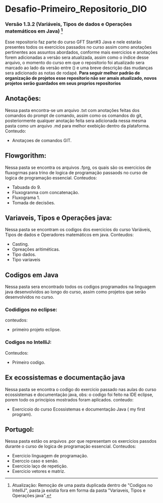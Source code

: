 # Desafio-Primeiro_Repositorio_DIO
### Versão 1.3.2 (Variáveis, Tipos de dados e Operações matemáticos em Java) [^1]

Esse repositorio faz parte do curso GFT Start#3 Java e nele estarão presentes todos os exercicios passados no curso assim como anotações pertinentes aos assuntos abordados, conforme mais exercicios e anotações forem adicionadas a versão sera atualizada, assim como o índice desse arquivo, o momento do curso em que o repositorio foi atualizado sera marcado ao lado da versão entre () e uma breve descrição das mudanças sera adicionado as notas de rodapé.
**Para seguir melhor padrão de organização de projetos esse repositorio não ser amais atualizado, novos projetos serão guardados em seus proprios repositorios**

## Anotações:
Nessa pasta encontra-se um arquivo .txt com anotações feitas dos comandos do prompt de comando, assim como os comandos do git, posteriormente qualquer anotação feita sera adicionada nessa mesma pasta como um arquivo .md para melhor exebição dentro da plataforma.
Conteudo:
- Anotaçoes de comandos GIT.
  

## Flowgorithm:
Nessa pasta se encontra os arquivos .fprg, os quais são os exercicios de fluxogrmas para trino de logica de programação passaods no curso de logica de programação essencial.
Conteudos:
- Tabuada do 9.
- Fluxogranma com concatenação.
- Fluxograma 1.
- Tomada de decisões.

## Variaveis, Tipos e Operações java:
Nessa pasta se encontram os codigos dos exercicios do curso Variáveis, Tipos de dados e Operadores matemáticos em java.
Conteudos:
- Casting.
- Opreações aritiméticas.
- Tipo dados.
- Tipo variaveis

## Codigos em Java
Nessa pasta sera encontrado todos os codigos programados na linguagem java desenvolvidos ao longo do curso, assim como projetos que serão desenvolvidos no curso.
### Codidigos no eclipse:
conteudos:
- primeiro projeto eclipse.

### Codigos no IntelliJ:
Conteudos:
- Primeiro codigo.


## Ex ecossistemas e documentação java
Nessa pasta se encontra o codigo do exercicio passado nas aulas do curso ecossistemas e documentação java, obs: o codigo foi feito na IDE eclipse, porem todo os principios mostrados foram aplicados.
conteudo:
- Exercicoio do curso Ecossistemas e documentação Java ( my first program). 

## Portugol:
Nessa pasta estão os arquivos .por que representam os exercicios passdos durante o curso de logica de programação essencial.
Conteudos:
- Exercicio linguagem de programação.
- Exerccio caso e senão.
- Exercicio laço de repetição.
- Exercicio vetores e matriz.







[^1]: Atualização: Remoção de uma pasta duplicada dentro de "Codigos no IntelliJ", pasta ja existia fora em forma da pasta  "Variaveis, Tipos e Operações java".

